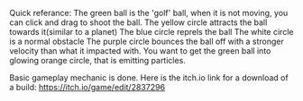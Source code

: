 Quick referance:
The green ball is the 'golf' ball, when it is not moving, you can click and drag to shoot the ball.
The yellow circle attracts the ball towards it(similar to a planet)
The blue circle reprels the ball
The white circle is a normal obstacle
The purple circle bounces the ball off with a stronger velocity than what it impacted with.
You want to get the green ball into glowing orange circle, that is emitting particles.

Basic gameplay mechanic is done.
Here is the itch.io link for a download of a build: https://itch.io/game/edit/2837296
